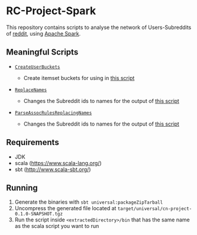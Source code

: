 # RC-Project-Spark

This repository contains scripts to analyse the network of Users-Subreddits of [reddit](reddit.com), using [Apache Spark](https://spark.apache.org/).

## Meaningful Scripts

- [`CreateUserBuckets`](https://github.com/DReigada/CN-Project/blob/master/src/main/scala/part2/CreateUserBuckets.scala)
    * Create itemset buckets for using in [this script](https://github.com/DReigada/RC-Project-Spark/blob/master/src/main/scala/rc/FindSubredditsItemSet.scala)

- [`ReplaceNames`](https://github.com/DReigada/CN-Project/blob/master/src/main/scala/part2/ReplaceNames$.scala)
    * Changes the Subreddit ids to names for the output of [this script](https://github.com/DReigada/RC-Project-Spark/blob/master/src/main/scala/rc/FindSubredditsItemSet.scala)

- [`ParseAssocRulesReplacingNames`](https://github.com/DReigada/CN-Project/blob/master/src/main/scala/part2/ParseAssocRulesReplacingNames$$.scala)
    * Changes the Subreddit ids to names for the output of [this script](https://github.com/DReigada/RC-Project-Spark/blob/master/src/main/scala/rc/GenerateAssociations.scala)

## Requirements
- JDK
- scala (https://www.scala-lang.org/)
- sbt (http://www.scala-sbt.org/)
    
    
## Running

1. Generate the binaries with `sbt universal:packageZipTarball`
2. Uncompress the generated file located at `target/universal/cn-project-0.1.0-SNAPSHOT.tgz`
3. Run the script inside `<extractedDirectory>/bin` that has the same name as the scala script you want to run
